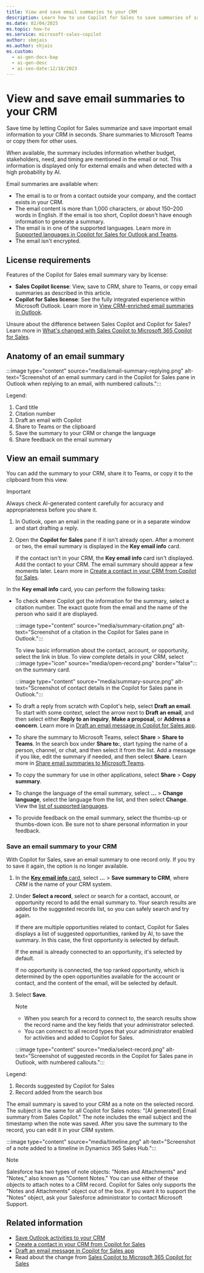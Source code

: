 ```yaml
---
title: View and save email summaries to your CRM
description: Learn how to use Copilot for Sales to save summaries of sales-related emails to your Dynamics 365 or Salesforce CRM.
ms.date: 02/04/2025
ms.topic: how-to
ms.service: microsoft-sales-copilot
author: sbmjais
ms.author: shjais
ms.custom:
  - ai-gen-docs-bap
  - ai-gen-desc
  - ai-seo-date:12/18/2023
---
```


# View and save email summaries to your CRM

Save time by letting Copilot for Sales summarize and save important email information to your CRM in seconds. Share summaries to Microsoft Teams or copy them for other uses. 

When available, the summary includes information whether budget, stakeholders, need, and timing are mentioned in the email or not. This information is displayed only for external emails and when detected with a high probability by AI.

Email summaries are available when:

- The email is to or from a contact outside your company, and the contact exists in your CRM.
- The email content is more than 1,000 characters, or about 150&ndash;200 words in English. If the email is too short, Copilot doesn't have enough information to generate a summary.
- The email is in one of the supported languages. Learn more in [Supported languages in Copilot for Sales for Outlook and Teams](introduction#supported-languages).
- The email isn't encrypted.

## License requirements

Features of the Copilot for Sales email summary vary by license:

- **Sales Copilot license**: View, save to CRM, share to Teams, or copy email summaries as described in this article.
- **Copilot for Sales license**: See the fully integrated experience within Microsoft Outlook. Learn more in [View CRM-enriched email summaries in Outlook](./email-summary-premium.md).

Unsure about the difference between Sales Copilot and Copilot for Sales? Learn more in [What's changed with Sales Copilot to Microsoft 365 Copilot for Sales](./whats-new-copilot-sales.md).

## Anatomy of an email summary

:::image type="content" source="media/email-summary-replying.png" alt-text="Screenshot of an email summary card in the Copilot for Sales pane in Outlook when replying to an email, with numbered callouts.":::

Legend:

1. Card title
1. Citation number
1. Draft an email with Copilot
1. Share to Teams or the clipboard
1. Save the summary to your CRM or change the language
1. Share feedback on the email summary

## View an email summary

You can add the summary to your CRM, share it to Teams, or copy it to the clipboard from this view.

> [!IMPORTANT]
> Always check AI-generated content carefully for accuracy and appropriateness before you share it.

1. In Outlook, open an email in the reading pane or in a separate window and start drafting a reply.

1. Open the **Copilot for Sales** pane if it isn't already open. After a moment or two, the email summary is displayed in the **Key email info** card.

    If the contact isn't in your CRM, the **Key email info** card isn't displayed. Add the contact to your CRM. The email summary should appear a few moments later. Learn more in [Create a contact in your CRM from Copilot for Sales](./create-contact-crm-sales-copilot.md).

In the **Key email info** card, you can perform the following tasks:

- To check where Copilot got the information for the summary, select a citation number. The exact quote from the email and the name of the person who said it are displayed.

    :::image type="content" source="media/summary-citation.png" alt-text="Screenshot of a citation in the Copilot for Sales pane in Outlook.":::

    To view basic information about the contact, account, or opportunity, select the link in blue. To view complete details in your CRM, select :::image type="icon" source="media/open-record.png" border="false"::: on the summary card.

    :::image type="content" source="media/summary-source.png" alt-text="Screenshot of contact details in the Copilot for Sales pane in Outlook.":::

- To draft a reply from scratch with Copilot's help, select **Draft an email**. To start with some context, select the arrow next to **Draft an email**, and then select either **Reply to an inquiry**, **Make a proposal**, or **Address a concern**. Learn more in [Draft an email message in Copilot for Sales app](./use-copilot-kickstart-email-messages.md).

- To share the summary to Microsoft Teams, select **Share** > **Share to Teams**. In the search box under **Share to:**, start typing the name of a person, channel, or chat, and then select it from the list. Add a message if you like, edit the summary if needed, and then select **Share**. Learn more in [Share email summaries to Microsoft Teams](./share-insights-from-outlook-to-teams.md).

- To copy the summary for use in other applications, select **Share** > **Copy summary**.

- To change the language of the email summary, select **...** > **Change language**, select the language from the list, and then select **Change**. View the [list of supported languages](introduction#supported-languages).

- To provide feedback on the email summary, select the thumbs-up or thumbs-down icon. Be sure not to share personal information in your feedback.

### Save an email summary to your CRM

With Copilot for Sales, save an email summary to one record only. If you try to save it again, the option is no longer available.

1. In the [**Key email info** card](#view-an-email-summary), select **...** > **Save summary to CRM**, where *CRM* is the name of your CRM system.

1. Under **Select a record**, select or search for a contact, account, or opportunity record to add the email summary to. Your search results are added to the suggested records list, so you can safely search and try again.

    If there are multiple opportunities related to contact, Copilot for Sales displays a list of suggested opportunities, ranked by AI, to save the summary. In this case, the first opportunity is selected by default.
    
    If the email is already connected to an opportunity, it's selected by default.

    If no opportunity is connected, the top ranked opportunity, which is determined by the open opportunities available for the account or contact, and the content of the email, will be selected by default.

1. Select **Save**.

    > [!NOTE]
    > - When you search for a record to connect to, the search results show the record name and the key fields that your administrator selected.
    > - You can connect to all record types that your administrator enabled for activities and added to Copilot for Sales.

    :::image type="content" source="media/select-record.png" alt-text="Screenshot of suggested records in the Copilot for Sales pane in Outlook, with numbered callouts.":::

Legend:

1. Records suggested by Copilot for Sales
1. Record added from the search box

The email summary is saved to your CRM as a note on the selected record. The subject is the same for all Copilot for Sales notes: "[AI generated] Email summary from Sales Copilot." The note includes the email subject and the timestamp when the note was saved. After you save the summary to the record, you can edit it in your CRM system.

:::image type="content" source="media/timeline.png" alt-text="Screenshot of a note added to a timeline in Dynamics 365 Sales Hub.":::

> [!NOTE]
> Salesforce has two types of note objects: "Notes and Attachments" and "Notes," also known as "Content Notes." You can use either of these objects to attach notes to a CRM record. Copilot for Sales only supports the "Notes and Attachments" object out of the box. If you want it to support the "Notes" object, ask your Salesforce administrator to contact Microsoft Support.

## Related information

- [Save Outlook activities to your CRM](./save-outlook-activities-crm.md)
- [Create a contact in your CRM from Copilot for Sales](./create-contact-crm-sales-copilot.md)
- [Draft an email message in Copilot for Sales app](./use-copilot-kickstart-email-messages.md)
- Read about the change from [Sales Copilot to Microsoft 365 Copilot for Sales](./whats-new-copilot-sales.md)
